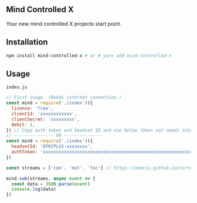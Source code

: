 Mind Controlled X
-----------

Your new mind controlled X projects start point.

Installation
-----------

```bash
npm install mind-controlled-x # or # yarn add mind-controlled-x
```

Usage
-----------

`index.js`

```javascript
// First usage. (Needs internet connection.)
const mind = require('./index')({
  license: 'free',
  clientId: 'xxxxxxxxxxxx',
  clientSecret: 'xxxxxxxxx',
  debit: 1,
}) // Copy auth token and headset ID and use below (Does not needs internet connection.)
// --------------- OR ---------------
const mind = require('./index')({
  headsetId: 'EPOCPLUS-xxxxxxxx',
  authToken: 'xxxxxxxxxxxxxxxxxxxxxxxxxxxxxxxxxxxxxxxxxxxxxxxxxxxxxxxxxxxxxxxxxxxxxxxxxxxxxxxxxxxxxxxxxxxxxxxxxxxxxxxxxxxxxxxxxxxxx'
})

const streams = ['com', 'mot', 'fac'] // https://emotiv.github.io/cortex-docs/#subscriptions

mind.sub(streams, async event => {
  const data = JSON.parse(event)
  console.log(data)
})
```